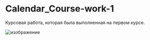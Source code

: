# Calendar_Course-work-1
Курсовая работа, которая была выполненная на первом курсе.

![изображение](https://user-images.githubusercontent.com/43424491/176682477-63b4b80f-c873-4e69-a664-f8144bd30463.png)


